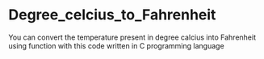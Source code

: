# Degree_celcius_to_Fahrenheit
You can convert the temperature present in degree calcius into Fahrenheit using function with this code written in C programming language 
